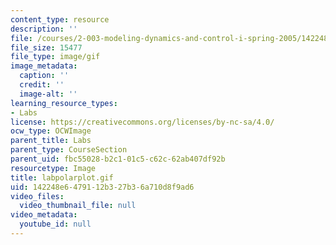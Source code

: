 ```yaml
---
content_type: resource
description: ''
file: /courses/2-003-modeling-dynamics-and-control-i-spring-2005/142248e6479112b327b36a710d8f9ad6_labpolarplot.gif
file_size: 15477
file_type: image/gif
image_metadata:
  caption: ''
  credit: ''
  image-alt: ''
learning_resource_types:
- Labs
license: https://creativecommons.org/licenses/by-nc-sa/4.0/
ocw_type: OCWImage
parent_title: Labs
parent_type: CourseSection
parent_uid: fbc55028-b2c1-01c5-c62c-62ab407df92b
resourcetype: Image
title: labpolarplot.gif
uid: 142248e6-4791-12b3-27b3-6a710d8f9ad6
video_files:
  video_thumbnail_file: null
video_metadata:
  youtube_id: null
---
```

